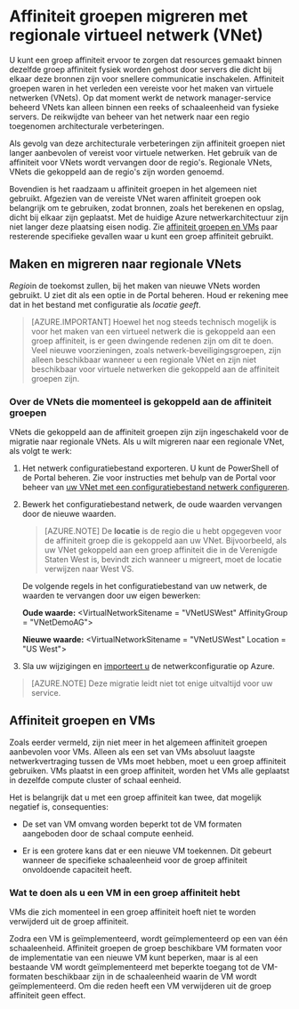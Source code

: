 <properties 
   pageTitle="Affiniteit groepen migreren met regionale virtueel netwerk (VNet)"
   description="Meer informatie over het affiniteit groepen migreren naar regionale vnets"
   services="virtual-network"
   documentationCenter="na"
   authors="jimdial"
   manager="carmonm"
   editor="tysonn" />
<tags 
   ms.service="virtual-network"
   ms.devlang="na"
   ms.topic="article"
   ms.tgt_pltfrm="na"
   ms.workload="infrastructure-services"
   ms.date="03/15/2016"
   ms.author="jdial" />

# <a name="how-to-migrate-from-affinity-groups-to-a-regional-virtual-network-vnet"></a>Affiniteit groepen migreren met regionale virtueel netwerk (VNet)

U kunt een groep affiniteit ervoor te zorgen dat resources gemaakt binnen dezelfde groep affiniteit fysiek worden gehost door servers die dicht bij elkaar deze bronnen zijn voor snellere communicatie inschakelen. Affiniteit groepen waren in het verleden een vereiste voor het maken van virtuele netwerken (VNets). Op dat moment werkt de network manager-service beheerd VNets kan alleen binnen een reeks of schaaleenheid van fysieke servers. De reikwijdte van beheer van het netwerk naar een regio toegenomen architecturale verbeteringen.

Als gevolg van deze architecturale verbeteringen zijn affiniteit groepen niet langer aanbevolen of vereist voor virtuele netwerken. Het gebruik van de affiniteit voor VNets wordt vervangen door de regio's. Regionale VNets, VNets die gekoppeld aan de regio's zijn worden genoemd.

Bovendien is het raadzaam u affiniteit groepen in het algemeen niet gebruikt. Afgezien van de vereiste VNet waren affiniteit groepen ook belangrijk om te gebruiken, zodat bronnen, zoals het berekenen en opslag, dicht bij elkaar zijn geplaatst. Met de huidige Azure netwerkarchitectuur zijn niet langer deze plaatsing eisen nodig. Zie [affiniteit groepen en VMs](#Affinity-groups-and-VMs) paar resterende specifieke gevallen waar u kunt een groep affiniteit gebruikt.

## <a name="creating-and-migrating-to-regional-vnets"></a>Maken en migreren naar regionale VNets

*Regio*in de toekomst zullen, bij het maken van nieuwe VNets worden gebruikt. U ziet dit als een optie in de Portal beheren. Houd er rekening mee dat in het bestand met configuratie als *locatie geeft*.

>[AZURE.IMPORTANT] Hoewel het nog steeds technisch mogelijk is voor het maken van een virtueel netwerk die is gekoppeld aan een groep affiniteit, is er geen dwingende redenen zijn om dit te doen. Veel nieuwe voorzieningen, zoals netwerk-beveiligingsgroepen, zijn alleen beschikbaar wanneer u een regionale VNet en zijn niet beschikbaar voor virtuele netwerken die gekoppeld aan de affiniteit groepen zijn.

### <a name="about-vnets-currently-associated-with-affinity-groups"></a>Over de VNets die momenteel is gekoppeld aan de affiniteit groepen

VNets die gekoppeld aan de affiniteit groepen zijn zijn ingeschakeld voor de migratie naar regionale VNets. Als u wilt migreren naar een regionale VNet, als volgt te werk:

1. Het netwerk configuratiebestand exporteren. U kunt de PowerShell of de Portal beheren. Zie voor instructies met behulp van de Portal voor beheer van [uw VNet met een configuratiebestand netwerk configureren](virtual-networks-using-network-configuration-file.md).

1. Bewerk het configuratiebestand netwerk, de oude waarden vervangen door de nieuwe waarden. 

    > [AZURE.NOTE] De **locatie** is de regio die u hebt opgegeven voor de affiniteit groep die is gekoppeld aan uw VNet. Bijvoorbeeld, als uw VNet gekoppeld aan een groep affiniteit die in de Verenigde Staten West is, bevindt zich wanneer u migreert, moet de locatie verwijzen naar West VS. 
    
    De volgende regels in het configuratiebestand van uw netwerk, de waarden te vervangen door uw eigen bewerken: 

    **Oude waarde:** \<VirtualNetworkSitename = "VNetUSWest" AffinityGroup = "VNetDemoAG"\> 

    **Nieuwe waarde:** \<VirtualNetworkSitename = "VNetUSWest" Location = "US West"\>

1. Sla uw wijzigingen en [importeert u](virtual-networks-using-network-configuration-file.md) de netwerkconfiguratie op Azure.

>[AZURE.NOTE] Deze migratie leidt niet tot enige uitvaltijd voor uw service.

## <a name="affinity-groups-and-vms"></a>Affiniteit groepen en VMs

Zoals eerder vermeld, zijn niet meer in het algemeen affiniteit groepen aanbevolen voor VMs. Alleen als een set van VMs absoluut laagste netwerkvertraging tussen de VMs moet hebben, moet u een groep affiniteit gebruiken. VMs plaatst in een groep affiniteit, worden het VMs alle geplaatst in dezelfde compute cluster of schaal eenheid.

Het is belangrijk dat u met een groep affiniteit kan twee, dat mogelijk negatief is, consequenties:

- De set van VM omvang worden beperkt tot de VM formaten aangeboden door de schaal compute eenheid.

- Er is een grotere kans dat er een nieuwe VM toekennen. Dit gebeurt wanneer de specifieke schaaleenheid voor de groep affiniteit onvoldoende capaciteit heeft.

### <a name="what-to-do-if-you-have-a-vm-in-an-affinity-group"></a>Wat te doen als u een VM in een groep affiniteit hebt

VMs die zich momenteel in een groep affiniteit hoeft niet te worden verwijderd uit de groep affiniteit.

Zodra een VM is geïmplementeerd, wordt geïmplementeerd op een van één schaaleenheid. Affiniteit groepen de groep beschikbare VM formaten voor de implementatie van een nieuwe VM kunt beperken, maar is al een bestaande VM wordt geïmplementeerd met beperkte toegang tot de VM-formaten beschikbaar zijn in de schaaleenheid waarin de VM wordt geïmplementeerd. Om die reden heeft een VM verwijderen uit de groep affiniteit geen effect.
 
